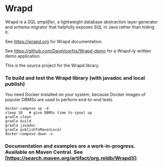 Wrapd
=====

Wrapd is a *SQL amplifier*, a lightweight database abstraction layer generator and schema migrator that helpfully exposes
SQL in Java rather than hiding it.

See https://wrapd.org for Wrapd documentation.

See https://github.com/DaveVoorhis/Wrapd-demo for a Wrapd-ly written demo application.

This is the source project for the Wrapd library.

### To build and test the Wrapd library (with javadoc and local publish) ###

You need Docker installed on your system, because Docker images of popular DBMSs are used to perform end-to-end tests.

```
docker-compose up -d
sleep 10   # give DBMSs time to spool up
gradle clean
gradle build
gradle javadoc
gradle publishToMavenLocal
docker-compose down -v
```

### Documentation and examples are a work-in-progress. Available on Maven Central. See [https://search.maven.org/artifact/org.reldb/Wrapd]() ###
